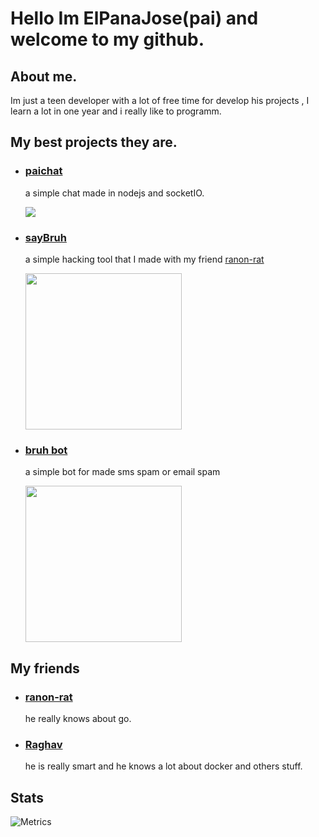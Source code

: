 # Hello Im ElPanaJose(pai) and welcome to my github.

## About me.

Im just a teen developer with a lot of free time for develop his projects , I learn a lot in one year and i really like to programm.

## My best projects they are.

- <a href="https://chat-pai.herokuapp.com/"> <h3>paichat</h3> </a> a simple chat made in nodejs and socketIO. <p><img src="https://camo.githubusercontent.com/77e5081818a5bfbf1b2eac6a91df32c13207a0b45da64890495cbff0fd9b1997/68747470733a2f2f6d656469612e646973636f72646170702e6e65742f6174746163686d656e74732f3734343431393236313038363433333238322f3738353236303731323738333634323634342f436170747572615f64655f70616e74616c6c615f323032302d31322d30365f3136343333372e706e673f77696474683d383636266865696768743d343330"></p>

- <a href="https://github.com/ranon-rat/sayBruh"> <h3>sayBruh</h3> </a> a simple hacking tool that I made with my friend
  [ranon-rat](https://github.com/ranon-rat) <p><img height=250 src="https://camo.githubusercontent.com/058ed8bec67f8beeaf01abb90eaa5c4921e36a121649890422c1652980e0e3bd/68747470733a2f2f6d656469612e646973636f72646170702e6e65742f6174746163686d656e74732f3738363735323838353938323632353836322f3739333239303535383136343536363032362f436170747572615f64655f50616e74616c6c615f323032302d31322d32385f615f6c61735f372e33332e31335f702e6d2e2e706e673f77696474683d31323536266865696768743d363933"></p>
  
- <a href="https://github.com/ELPanaJose/bruh-bot"><h3>bruh bot</h3></a> a simple bot for made sms spam or email spam
    <p><img height =250 src="https://camo.githubusercontent.com/ba5db99c2529a3f65f0aa623dc749da795730f420a8c9a1443884308f5c6df5c/68747470733a2f2f6d656469612e646973636f72646170702e6e65742f6174746163686d656e74732f3831373232383535353235383935333733382f3831373337373434313734383232313935322f756e6b6e6f776e2e706e67"></p>

## My friends

- <a href="https://github.com/ranon-rat"><h3>ranon-rat</h3></a> he really knows about go.
- <a href="https://github.com/nerdthatnoonelikes"><h3>Raghav</h3></a> he is really smart and he knows a lot about docker and others stuff.

## Stats

![Metrics](https://metrics.lecoq.io/ELPanaJose?template=classic&languages=1&languages.colors=github&languages.threshold=0%25&config.timezone=America%2FBogota)
